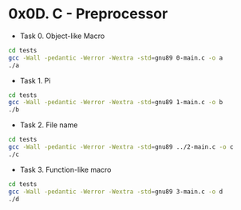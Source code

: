 # 0x0D. C - Preprocessor

- Task 0. Object-like Macro

```bash
cd tests
gcc -Wall -pedantic -Werror -Wextra -std=gnu89 0-main.c -o a
./a
```

- Task 1. Pi

```bash
cd tests
gcc -Wall -pedantic -Werror -Wextra -std=gnu89 1-main.c -o b
./b
```

- Task 2. File name

```bash
cd tests
gcc -Wall -pedantic -Werror -Wextra -std=gnu89 ../2-main.c -o c
./c
```

- Task 3. Function-like macro

```bash
cd tests
gcc -Wall -pedantic -Werror -Wextra -std=gnu89 3-main.c -o d
./d
```
